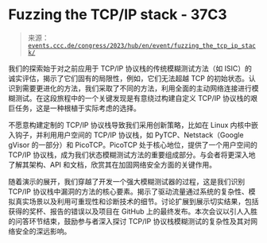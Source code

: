 <!--yml

category: 未分类

date: 2024-05-27 14:25:13

-->

# Fuzzing the TCP/IP stack - 37C3

> 来源：[`events.ccc.de/congress/2023/hub/en/event/fuzzing_the_tcp_ip_stack/`](https://events.ccc.de/congress/2023/hub/en/event/fuzzing_the_tcp_ip_stack/)

我们的探索始于对之前应用于 TCP/IP 协议栈的传统模糊测试方法（如 ISIC）的诚实评估，揭示了它们固有的局限性，例如，它们无法超越 TCP 的初始状态。认识到需要更进化的方法，我们采取了不同的方法，利用全面的主动网络连接进行模糊测试。在这段旅程中的一个关键发现是有意绕过构建自定义 TCP/IP 协议栈的艰巨任务，这是一种根植于实际考虑的选择。

不愿意构建定制的 TCP/IP 协议栈导致我们采用创新策略，比如在 Linux 内核中嵌入钩子，并利用用户空间的 TCP/IP 协议栈，如 PyTCP、Netstack（Google gVisor 的一部分）和 PicoTCP。PicoTCP 处于核心地位，提供了一个用户空间的 TCP/IP 协议栈，成为我们状态模糊测试方法的重要组成部分。与会者将更深入地了解其架构、API 和文档，欣赏其在加固网络安全方面的关键作用。

随着演示的展开，我们穿越了开发一个强大模糊测试器的过程，这是我们识别 TCP/IP 协议栈中漏洞的方法的核心要素。揭示了驱动流量通过系统的复杂性、模拟真实场景以及利用可重现性和诊断技术的细节。讨论扩展到展示切实结果，包括获得的奖杯、报告的错误以及项目在 GitHub 上的最终发布。本次会议以引人入胜的问答环节结束，鼓励参与者深入探讨 TCP/IP 协议栈模糊测试的复杂性及其对网络安全的深远影响。
